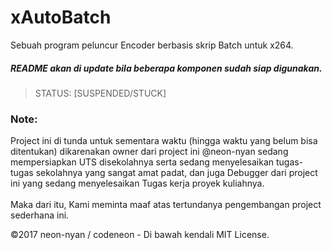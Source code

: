 # xAutoBatch
Sebuah program peluncur Encoder berbasis skrip Batch untuk x264.
<br/>
##### README akan di update bila beberapa komponen sudah siap digunakan.
> STATUS: [SUSPENDED/STUCK]
### Note:
Project ini di tunda untuk sementara waktu (hingga waktu yang belum bisa ditentukan) dikarenakan owner dari project ini @neon-nyan sedang mempersiapkan UTS disekolahnya serta sedang menyelesaikan tugas-tugas sekolahnya yang sangat amat padat, dan juga Debugger dari project ini yang sedang menyelesaikan Tugas kerja proyek kuliahnya.
<br/><br/>
Maka dari itu, Kami meminta maaf atas tertundanya pengembangan project sederhana ini.


©2017 neon-nyan / codeneon - Di bawah kendali MIT License.
